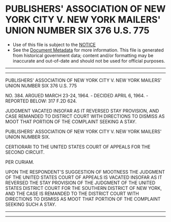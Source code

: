 ---
---

# PUBLISHERS' ASSOCIATION OF NEW YORK CITY V. NEW YORK MAILERS' UNION NUMBER SIX 376 U.S. 775

* Use of this file is subject to the [NOTICE](https://github.com/publicdocs/notice/blob/master/NOTICE)
* See the [Document Metadata](../../../) for more information.
  This file is generated from historical government data; content and/or formatting may be inaccurate and out-of-date and should not be used for official purposes.

----------
----------

PUBLISHERS' ASSOCIATION OF NEW YORK CITY V. NEW YORK MAILERS' UNION NUMBER SIX 376 U.S. 775

NO. 384.  ARGUED MARCH 23-24, 1964.  - DECIDED APRIL 6, 1964.  - REPORTED BELOW:  317 F.2D 624.

JUDGMENT VACATED INSOFAR AS IT REVERSED STAY PROVISION, AND CASE REMANDED TO DISTRICT COURT WITH DIRECTIONS TO DISMISS AS MOOT THAT PORTION OF THE COMPLAINT SEEKING A STAY.

PUBLISHERS' ASSOCIATION OF NEW YORK CITY V. NEW YORK MAILERS' UNION NUMBER SIX.

CERTIORARI TO THE UNITED STATES COURT OF APPEALS FOR THE SECOND CIRCUIT.

PER CURIAM.

UPON THE RESPONDENT'S SUGGESTION OF MOOTNESS THE JUDGMENT OF THE UNITED STATES COURT OF APPEALS IS VACATED INSOFAR AS IT REVERSED THE STAY PROVISION OF THE JUDGMENT OF THE UNITED STATES DISTRICT COURT FOR THE SOUTHERN DISTRICT OF NEW YORK, AND THE CASE IS REMANDED TO THE DISTRICT COURT WITH DIRECTIONS TO DISMISS AS MOOT THAT PORTION OF THE COMPLAINT SEEKING SUCH A STAY.


----------
----------

